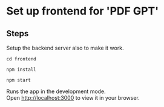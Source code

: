 # Set up frontend for 'PDF GPT'

## Steps 

Setup the backend server also to make it work.

`cd frontend`

`npm install`

`npm start`

Runs the app in the development mode.\
Open [http://localhost:3000](http://localhost:3000) to view it in your browser.


